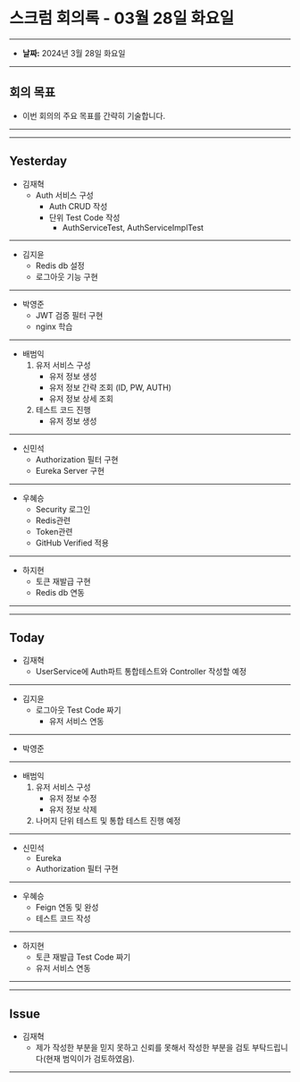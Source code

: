 # 스크럼 회의록 - 03월 28일 화요일

---

- **날짜:** 2024년 3월 28일 화요일

---
## 회의 목표
- 이번 회의의 주요 목표를 간략히 기술합니다.

---

---
## Yesterday
- 김재혁
  - Auth 서비스 구성
    - Auth CRUD 작성
    - 단위 Test Code 작성
      - AuthServiceTest, AuthServiceImplTest
---

- 김지윤
  - Redis db 설정
  - 로그아웃 기능 구현
---

- 박영준
  - JWT 검증 필터 구현
  - nginx 학습
---

- 배범익
  1. 유저 서비스 구성
     - 유저 정보 생성
     - 유저 정보 간략 조회 (ID, PW, AUTH)
     - 유저 정보 상세 조회
  2. 테스트 코드 진행
     - 유저 정보 생성
---

- 신민석
  - Authorization 필터 구현
  - Eureka Server 구현

---

- 우혜승
  - Security 로그인
  - Redis관련
  - Token관련
  - GitHub Verified 적용
---

- 하지현
  - 토큰 재발급 구현
  - Redis db 연동
---

---
## Today
- 김재혁
  - UserService에 Auth파트 통합테스트와 Controller 작성할 예정
---

- 김지윤
  - 로그아웃 Test Code 짜기
    - 유저 서비스 연동
---

- 박영준

---

- 배범익
  1. 유저 서비스 구성
     - 유저 정보 수정
     - 유저 정보 삭제
  2. 나머지 단위 테스트 및 통합 테스트 진행 예정
---

- 신민석
  - Eureka
  - Authorization 필터 구현
---

- 우혜승
  - Feign 연동 및 완성
  - 테스트 코드 작성
---

- 하지현
  - 토큰 재발급 Test Code 짜기 
  - 유저 서비스 연동
---

---

## Issue
- 김재혁
  - 제가 작성한 부분을 믿지 못하고 신뢰를 못해서 작성한 부분을 검토 부탁드립니다(현재 범익이가 검토하였음).

---

